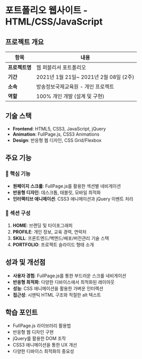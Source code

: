 # 포트폴리오 웹사이트 - HTML/CSS/JavaScript

## 프로젝트 개요

| 항목           | 내용                                          |
| -------------- | --------------------------------------------- |
| **프로젝트명** | 웹 퍼블리셔 포트폴리오                        |
| **기간**       | 2021년 1월 21일~ 2021년 2월 08일 (2주)        |
| **소속**       | 방송정보국제교육원 - 개인 프로젝트            |
| **역할**       | 100% 개인 개발 (설계 및 구현)                 |

## 기술 스택

- **Frontend**: HTML5, CSS3, JavaScript, jQuery
- **Animation**: FullPage.js, CSS3 Animations
- **Design**: 반응형 웹 디자인, CSS Grid/Flexbox

## 주요 기능

### 🎯 핵심 기능
- **원페이지 스크롤**: FullPage.js를 활용한 섹션별 네비게이션
- **반응형 디자인**: 데스크톱, 태블릿, 모바일 최적화
- **인터랙티브 애니메이션**: CSS3 애니메이션과 jQuery 이벤트 처리

### 📱 섹션 구성
1. **HOME**: 브랜딩 및 타이포그래피
2. **PROFILE**: 개인 정보, 교육 경력, 연락처
3. **SKILL**: 프론트엔드/백엔드/배포/버전관리 기술 스택
4. **PORTFOLIO**: 프로젝트 슬라이드 형태 소개

## 성과 및 개선점

- **사용자 경험**: FullPage.js를 통한 부드러운 스크롤 네비게이션
- **반응형 최적화**: 다양한 디바이스에서 최적화된 레이아웃
- **성능**: CSS 애니메이션을 활용한 가벼운 인터랙션
- **접근성**: 시맨틱 HTML 구조와 적절한 alt 텍스트

## 학습 포인트

- FullPage.js 라이브러리 활용법
- 반응형 웹 디자인 구현
- jQuery를 활용한 DOM 조작
- CSS3 애니메이션을 통한 UX 개선
- 다양한 디바이스 최적화의 중요성
